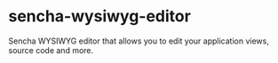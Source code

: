 # sencha-wysiwyg-editor
Sencha WYSIWYG editor that allows you to edit your application views, source code and more.
